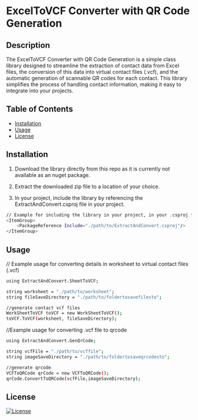 # ExcelToVCF Converter with QR Code Generation



## Description

The ExcelToVCF Converter with QR Code Generation is a simple class library designed to streamline the extraction of contact data from Excel files, the conversion of this data into virtual contact files (.vcf), and the automatic generation of scannable QR codes for each contact. This library simplifies the process of handling contact information, making it easy to integrate into your projects.

## Table of Contents

- [Installation](#installation)
- [Usage](#usage)
- [License](#license)

## Installation

1. Download the library directly from this repo as it is currently not available as an nuget package.

2. Extract the downloaded zip file to a location of your choice.

3. In your project, include the library by referencing the ExtractAndConvert.csproj file in your project.

```bash
// Example for including the library in your project, in your .csproj file
<ItemGroup>
    <PackageReference Include="./path/to/ExtractAndConvert.csproj"/>
</ItemGroup>

```
## Usage

// Example usage for converting details in worksheet to virtual contact files (.vcf)
```bash
using ExtractAndConvert.SheetToVCF;

string worksheet = "./path/to/worksheet";
string fileSaveDirectory = "./path/to/foldertosavefilesto";

//generate contact vcf files
WorkSheetToVCF toVCF = new WorkSheetToVCF();
toVCF.ToVCF(worksheet, fileSaveDirectory);
```

//Example usage for converting .vcf file to qrcode
```bash
using ExtractAndConvert.GenQrCode;

string vcfFile = "./path/to/vcffile";
string imageSaveDirectory = "./path/to/foldertosaveqrcodesto";

//generate qrcode
VCFToQRCode qrCode = new VCFToQRCode();
qrCode.ConvertToQRCode(vcfFile,imageSaveDirectory);
```

## License

[![License](https://img.shields.io/badge/license-MIT-blue.svg)](LICENSE)